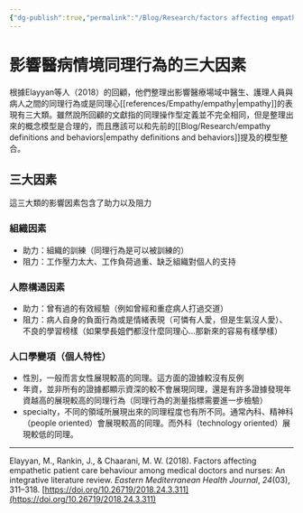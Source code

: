 ```yaml
---
{"dg-publish":true,"permalink":"/Blog/Research/factors affecting empathic behaviors in clinical/","title":"影響醫病情境同理行為的三大因素","tags":["blog","empathy/model"],"created":"","updated":""}
---
```



# 影響醫病情境同理行為的三大因素

根據Elayyan等人（2018）的回顧，他們整理出影響醫療場域中醫生、護理人員與病人之間的同理行為或是同理心[[references/Empathy/empathy\|empathy]]的表現有三大類。雖然說所回顧的文獻指的同理操作型定義並不完全相同，但是整理出來的概念模型是合理的，而且應該可以和先前的[[Blog/Research/empathy definitions and behaviors\|empathy definitions and behaviors]]提及的模型整合。

## 三大因素

這三大類的影響因素包含了助力以及阻力

### 組織因素

- 助力：組織的訓練（同理行為是可以被訓練的）
- 阻力：工作壓力太大、工作負荷過重、缺乏組織對個人的支持

### 人際構通因素

- 助力：曾有過的有效經驗（例如曾經和重症病人打過交道）
- 阻力：病人自身的負面行為或是情緒表現（可憐有人愛，但是生氣沒人愛）、不良的學習榜樣（如果學長姐們都沒什麼同理心…那新來的容易有樣學樣）

### 人口學變項（個人特性）

- 性別，一般而言女性展現較高的同理。這方面的證據較沒有反例
- 年資，並非所有的證據都顯示資深的較不會展現同理，還是有許多證據發現年資越高的展現較高的同理行為（同理行為的測量指標需要進一步檢驗）
- specialty，不同的領域所展現出來的同理程度也有所不同。通常內科、精神科（people oriented）會展現較高的同理。而外科（technology oriented）展現較低的同理。


---

Elayyan, M., Rankin, J., & Chaarani, M. W. (2018). Factors affecting empathetic patient care behaviour among medical doctors and nurses: An integrative literature review. _Eastern Mediterranean Health Journal_, _24_(03), 311–318. [https://doi.org/10.26719/2018.24.3.311](https://doi.org/10.26719/2018.24.3.311)